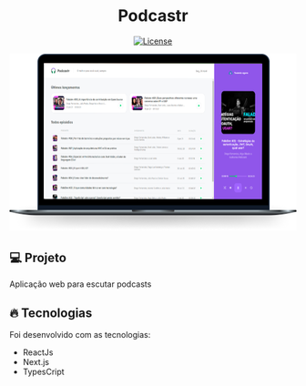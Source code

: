 <h1 align="center">
   Podcastr
</h1

<br>

<p align="center">
  <a href="https://github.com/marlonandrei777/podcastr/blob/main/LICENSE"><img alt="License" src="https://img.shields.io/static/v1?label=license&message=MIT&color=4953b8&labelColor=000000"></a>
</p>

![](.github/podcastr.png)

## 💻 Projeto

Aplicação web para escutar podcasts

## 🔥 Tecnologias

Foi desenvolvido com as tecnologias:

- ReactJs
- Next.js
- TypesCript
